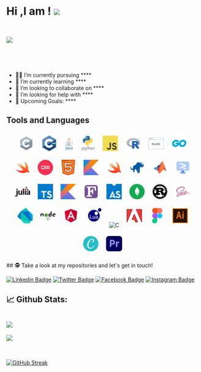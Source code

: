 

  # Hi ,I am ! <img src="https://raw.githubusercontent.com/debdutgoswami/debdutgoswami/master/assets/gifs/Hi.gif" width="30px">
  <br>
  
  ![](https://komarev.com/ghpvc/?username=D3FaltXD&color=blue)<br>
  
  ## <br>
  
  - 👨‍🏭 I’m currently pursuing **** <br>
  - 🏫 I’m currently learning **** <br>
  - 🙌 I’m looking to collaborate on **** <br>
  - 🤔 I’m looking for help with ****<br>
  - 🥅 Upcoming Goals: **** <br>
  
   ## Tools and Languages
  <div align="center">
  
  <img style="margin: 10px" src="https://github.com/D3FaltXD/Icons/blob/main/icons/c.svg" alt="C" height="40" /><img style="margin: 10px" src="https://github.com/D3FaltXD/Icons/blob/main/icons/c++.svg" alt="C" height="40" /><img style="margin: 10px" src="https://github.com/D3FaltXD/Icons/blob/main/icons/java.svg" alt="C" height="40" /><img style="margin: 10px" src="https://github.com/D3FaltXD/Icons/blob/main/icons/python.svg" alt="C" height="40" /><img style="margin: 10px" src="https://github.com/D3FaltXD/Icons/blob/main/icons/js.svg" alt="C" height="40" /><img style="margin: 10px" src="https://github.com/D3FaltXD/Icons/blob/main/icons/r.svg" alt="C" height="40" /><img style="margin: 10px" src="https://github.com/D3FaltXD/Icons/blob/main/icons/sql.svg" alt="C" height="40" /><img style="margin: 10px" src="https://github.com/D3FaltXD/Icons/blob/main/icons/go.svg" alt="C" height="40" /><img style="margin: 10px" src="https://github.com/D3FaltXD/Icons/blob/main/icons/swift.svg" alt="C" height="40" /><img style="margin: 10px" src="https://github.com/D3FaltXD/Icons/blob/main/icons/css.svg" alt="C" height="40" /><img style="margin: 10px" src="https://github.com/D3FaltXD/Icons/blob/main/icons/html.svg" alt="C" height="40" /><img style="margin: 10px" src="https://github.com/D3FaltXD/Icons/blob/main/icons/kotlin.svg" alt="C" height="40" /><img style="margin: 10px" src="https://github.com/D3FaltXD/Icons/blob/main/icons/swift.svg" alt="C" height="40" /><img style="margin: 10px" src="https://github.com/D3FaltXD/Icons/blob/main/icons/cobol.svg" alt="C" height="40" /><img style="margin: 10px" src="https://github.com/D3FaltXD/Icons/blob/main/icons/matlab.svg" alt="C" height="40" /><img style="margin: 10px" src="https://github.com/D3FaltXD/Icons/blob/main/icons/shell.svg" alt="C" height="40" /><img style="margin: 10px" src="https://github.com/D3FaltXD/Icons/blob/main/icons/julia.svg" alt="C" height="40" /><img style="margin: 10px" src="https://github.com/D3FaltXD/Icons/blob/main/icons/typescript.svg" alt="C" height="40" /><img style="margin: 10px" src="https://github.com/D3FaltXD/Icons/blob/main/icons/kotlin.svg" alt="C" height="40" /><img style="margin: 10px" src="https://github.com/D3FaltXD/Icons/blob/main/icons/fortran.svg" alt="C" height="40" /><img style="margin: 10px" src="https://github.com/D3FaltXD/Icons/blob/main/icons/asm.svg" alt="C" height="40" /><img style="margin: 10px" src="https://github.com/D3FaltXD/Icons/blob/main/icons/mongodb.svg" alt="C" height="40" /><img style="margin: 10px" src="https://github.com/D3FaltXD/Icons/blob/main/icons/rust.svg" alt="C" height="40" /><img style="margin: 10px" src="https://github.com/D3FaltXD/Icons/blob/main/icons/sas.svg" alt="C" height="40" /><img style="margin: 10px" src="https://github.com/D3FaltXD/Icons/blob/main/icons/dart.svg" alt="C" height="40" /><img style="margin: 10px" src="https://github.com/D3FaltXD/Icons/blob/main/icons/nodejs.svg" alt="C" height="40" /><img style="margin: 10px" src="https://github.com/D3FaltXD/Icons/blob/main/icons/angular.svg" alt="C" height="40" /><img style="margin: 10px" src="https://github.com/D3FaltXD/Icons/blob/main/icons/lua.svg" alt="C" height="40" /><img style="margin: 10px" src="https://github.com/D3FaltXD/Icons/blob/main/icons/elixr.svg" alt="C" height="40" /><img style="margin: 10px" src="https://github.com/D3FaltXD/Icons/blob/main/icons/photoshop.svg" alt="C" height="40" /><img style="margin: 10px" src="https://github.com/D3FaltXD/Icons/blob/main/icons/figma.svg" alt="C" height="40" /><img style="margin: 10px" src="https://github.com/D3FaltXD/Icons/blob/main/icons/illustrator.svg" alt="C" height="40" /><img style="margin: 10px" src="https://github.com/D3FaltXD/Icons/blob/main/icons/canva.svg" alt="C" height="40" /><img style="margin: 10px" src="https://github.com/D3FaltXD/Icons/blob/main/icons/premiere.svg" alt="C" height="40" /> 
 </div>
 ## 🕵 Take a look at my repositories and let's get in touch!<br>
  
  
  [![Linkedin Badge](https://img.shields.io/badge/--blue?style=flat-square&logo=Linkedin&logoColor=white&link=https://www.linkedin.com/in//)](https://www.linkedin.com/in//) 
  [![Twitter Badge](https://img.shields.io/badge/-@-1ca0f1?style=flat-square&labelColor=1ca0f1&logo=twitter&logoColor=white&link=https://twitter.com/)](https://twitter.com/) 
  [![Facebook Badge](https://img.shields.io/badge/--3b5998?style=flat-square&labelColor=3b5998&logo=facebook&logoColor=white&link=https://www.facebook.com/)](https://www.facebook.com/) 
  [![Instagram Badge](https://img.shields.io/badge/-@-E4405F?style=flat-square&logo=instagram&logoColor=white&link=https://www.instagram.com/)](https://www.instagram.com/) 
  
  
  ## 📈 Github Stats:
  
  
  <br>
  <a href="https://github.com/D3FaltXD">
  <img align="center" src="https://github-readme-stats.vercel.app/api?username=D3FaltXD&show_icons=true&include_all_commits=true&theme=midnight-purple&count_private=true">
  </a>
  <br><br>
  <a href="https://github.com/remcohalman/github-readme-stats">
  <img align="center" src="https://github-readme-stats.anuraghazra1.vercel.app/api/top-langs/?username=D3FaltXD&layout=compact&theme=blue-green" />
  </a>
  <br>
  <br><br>
  
  [![GitHub Streak](https://github-readme-streak-stats.herokuapp.com/?user=D3FaltXD)](https://git.io/streak-stats)
  
  
